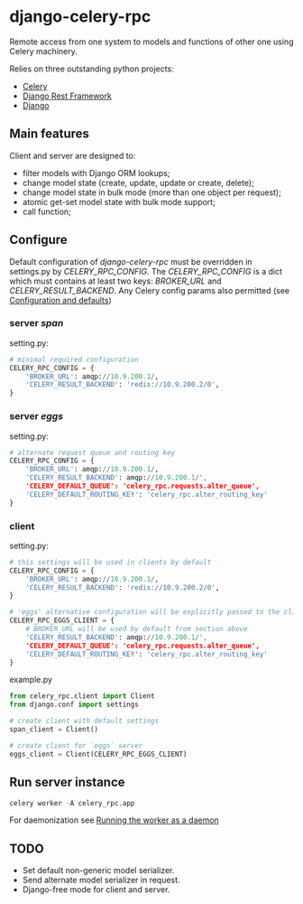 django-celery-rpc
=================

Remote access from one system to models and functions of other one using Celery machinery.

Relies on three outstanding python projects:

 - [Celery](http://www.celeryproject.org/)
 - [Django Rest Framework](http://www.django-rest-framework.org/)
 - [Django](https://www.djangoproject.com/)

## Main features

Client and server are designed to:

 - filter models with Django ORM lookups;
 - change model state (create, update, update or create, delete);
 - change model state in bulk mode (more than one object per request);
 - atomic get-set model state with bulk mode support;
 - call function;

## Configure

Default configuration of *django-celery-rpc* must be overridden in settings.py by *CELERY_RPC_CONFIG*.
The *CELERY_RPC_CONFIG* is a dict which must contains at least two keys: *BROKER_URL* and *CELERY_RESULT_BACKEND*.
Any Celery config params also permitted
(see [Configuration and defaults](http://celery.readthedocs.org/en/latest/configuration.html))

### server *span*

setting.py:

```python
# minimal required configuration
CELERY_RPC_CONFIG = {
	'BROKER_URL': amqp://10.9.200.1/,
	'CELERY_RESULT_BACKEND': 'redis://10.9.200.2/0',
}
```

### server *eggs*

setting.py:

```python
# alternate request queue and routing key
CELERY_RPC_CONFIG = {
	'BROKER_URL': amqp://10.9.200.1/,
	'CELERY_RESULT_BACKEND': amqp://10.9.200.1/',
	'CELERY_DEFAULT_QUEUE': 'celery_rpc.requests.alter_queue',
	'CELERY_DEFAULT_ROUTING_KEY': 'celery_rpc.alter_routing_key'
}
```

### client

setting.py:

```python
# this settings will be used in clients by default
CELERY_RPC_CONFIG = {
	'BROKER_URL': amqp://10.9.200.1/,
	'CELERY_RESULT_BACKEND': 'redis://10.9.200.2/0',
}

# 'eggs' alternative configuration will be explicitly passed to the client constructor
CELERY_RPC_EGGS_CLIENT = {
	# BROKER_URL will be used by default from section above
	'CELERY_RESULT_BACKEND': amqp://10.9.200.1/',
	'CELERY_DEFAULT_QUEUE': 'celery_rpc.requests.alter_queue',
	'CELERY_DEFAULT_ROUTING_KEY': 'celery_rpc.alter_routing_key'
}
```

example.py

```python
from celery_rpc.client import Client
from django.conf import settings

# create client with default settings
span_client = Client()

# create client for `eggs` server
eggs_client = Client(CELERY_RPC_EGGS_CLIENT)
```

## Run server instance

```python
celery worker -A celery_rpc.app
```

For daemonization see [Running the worker as a daemon](http://celery.readthedocs.org/en/latest/tutorials/daemonizing.html)

## TODO

 - Set default non-generic model serializer.
 - Send alternate model serializer in request.
 - Django-free mode for client and server.